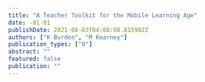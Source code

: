 ```yaml
---
title: "A Teacher Toolkit for the Mobile Learning Age"
date: -01-01
publishDate: 2021-08-03T04:08:08.815902Z
authors: ["K Burden", "M Kearney"]
publication_types: ["0"]
abstract: ""
featured: false
publication: ""
---
```



